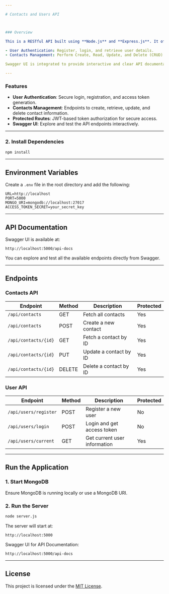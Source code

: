 ```yaml
---

# Contacts and Users API



### Overview

This is a RESTful API built using **Node.js** and **Express.js**. It offers endpoints to manage:

- User Authentication: Register, login, and retrieve user details.
- Contacts Management: Perform Create, Read, Update, and Delete (CRUD) operations.

Swagger UI is integrated to provide interactive and clear API documentation.

---
```


### Features

- **User Authentication**: Secure login, registration, and access token generation.
- **Contacts Management**: Endpoints to create, retrieve, update, and delete contact information.
- **Protected Routes**: JWT-based token authorization for secure access.
- **Swagger UI**: Explore and test the API endpoints interactively.

---



### 2. Install Dependencies
```bash
npm install
```

---

## **Environment Variables**

Create a `.env` file in the root directory and add the following:

```env
URL=http://localhost
PORT=5000
MONGO_URI=mongodb://localhost:27017
ACCESS_TOKEN_SECRET=your_secret_key
```

---

## **API Documentation**

Swagger UI is available at:
```
http://localhost:5000/api-docs
```

You can explore and test all the available endpoints directly from Swagger.

---

## **Endpoints**

### **Contacts API**

| Endpoint               | Method | Description                  | Protected |
|-------------------------|--------|------------------------------|-----------|
| `/api/contacts`        | GET    | Fetch all contacts           | Yes       |
| `/api/contacts`        | POST   | Create a new contact         | Yes       |
| `/api/contacts/{id}`   | GET    | Fetch a contact by ID        | Yes       |
| `/api/contacts/{id}`   | PUT    | Update a contact by ID       | Yes       |
| `/api/contacts/{id}`   | DELETE | Delete a contact by ID       | Yes       |

### **User API**

| Endpoint               | Method | Description                  | Protected |
|-------------------------|--------|------------------------------|-----------|
| `/api/users/register`  | POST   | Register a new user          | No        |
| `/api/users/login`     | POST   | Login and get access token   | No        |
| `/api/users/current`   | GET    | Get current user information | Yes       |

---

## **Run the Application**

### 1. Start MongoDB
Ensure MongoDB is running locally or use a MongoDB URI.

### 2. Run the Server
```bash
node server.js
```

The server will start at:
```
http://localhost:5000
```

Swagger UI for API Documentation:
```
http://localhost:5000/api-docs
```

---

## **License**

This project is licensed under the [MIT License](LICENSE).
